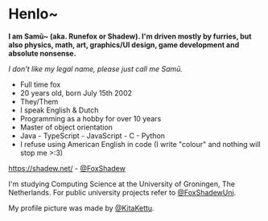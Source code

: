 # Henlo~

**I am Samū~ (aka. Runefox or Shadew). I'm driven mostly by furries, but also physics, math, art, graphics/UI design, game development and absolute nonsense.**

_I don't like my legal name, please just call me Samū._

- Full time fox
- 20 years old, born July 15th 2002
- They/Them
- I speak English & Dutch
- Programming as a hobby for over 10 years
- Master of object orientation
- Java - TypeScript - JavaScript - C - Python
- I refuse using American English in code (I write "colour" and nothing will stop me >:3)

https://shadew.net/ - [@FoxShadew](https://twitter.com/FoxShadew)

I'm studying Computing Science at the University of Groningen, The Netherlands. For public university projects refer to [@FoxShadewUni](https://github.com/FoxShadewUni).

My profile picture was made by [@KitaKettu](https://twitter.com/KitaKettu).
